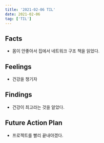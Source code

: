 ```yaml
---
title: '2021-02-06 TIL'
date: 2021-02-06
tag: ['TIL']
---
```


## Facts

- 몸이 안좋아서 집에서 네트워크 구조 책을 읽었다.

## Feelings

- 건강을 챙기자

## Findings

- 건강이 최고라는 것을 알았다.

## Future Action Plan

- 프로젝트를 빨리 끝내야겠다.
